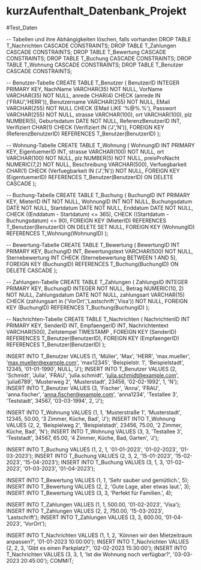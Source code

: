 # kurzAufenthalt_Datenbank_Projekt
#Test_Daten

-- Tabellen und ihre Abhängigkeiten löschen, falls vorhanden
DROP TABLE T_Nachrichten CASCADE CONSTRAINTS;
DROP TABLE T_Zahlungen CASCADE CONSTRAINTS;
DROP TABLE T_Bewertung CASCADE CONSTRAINTS;
DROP TABLE T_Buchung CASCADE CONSTRAINTS;
DROP TABLE T_Wohnung CASCADE CONSTRAINTS;
DROP TABLE T_Benutzer CASCADE CONSTRAINTS;

-- Benutzer-Tabelle 
CREATE TABLE T_Benutzer (
    BenutzerID INTEGER PRIMARY KEY,
    NachName VARCHAR(35) NOT NULL,
    VorName VARCHAR(35) NOT NULL,
    anrede CHAR(4) CHECK (anrede IN ('FRAU','HERR')),
    Benutzername VARCHAR(255) NOT NULL,
    EMail VARCHAR(255) NOT NULL CHECK (EMail LIKE '%@%.%'), 
    Passwort VARCHAR(255) NOT NULL,
    strasse VARCHAR(100),
    ort VARCHAR(100), 
    plz NUMBER(5),
    Geburtsdatum DATE NOT NULL,
    ReferenzBenutzerID INT,
    Verifiziert CHAR(1) CHECK (Verifiziert IN ('J','N')),
    FOREIGN KEY (ReferenzBenutzerID) REFERENCES T_Benutzer(BenutzerID)
);


-- Wohnung-Tabelle
CREATE TABLE T_Wohnung (
    WohnungID INT PRIMARY KEY,
    EigentuemerID INT,
    strasse VARCHAR(100) NOT NULL,
    ort VARCHAR(100) NOT NULL, 
    plz NUMBER(5) NOT NULL,
    preisProNacht NUMERIC(7,2) NOT NULL,
    Beschreibung VARCHAR(500),
    Verfuegbarkeit CHAR(1) CHECK (Verfuegbarkeit IN ('J','N')) NOT NULL,
    FOREIGN KEY (EigentuemerID) REFERENCES T_Benutzer(BenutzerID) ON DELETE CASCADE
);


-- Buchung-Tabelle
CREATE TABLE T_Buchung (
    BuchungID INT PRIMARY KEY,
    MieterID INT NOT NULL,
    WohnungID INT NOT NULL,
    Buchungsdatum DATE NOT NULL,
    Startdatum DATE NOT NULL,
    Enddatum DATE NOT NULL,
    CHECK ((Enddatum - Startdatum) <= 365),
    CHECK ((Startdatum - Buchungsdatum) <= 90),
    FOREIGN KEY (MieterID) REFERENCES T_Benutzer(BenutzerID) ON DELETE SET NULL,
    FOREIGN KEY (WohnungID) REFERENCES T_Wohnung(WohnungID)
);

-- Bewertung-Tabelle
CREATE TABLE T_Bewertung (
    BewertungID INT PRIMARY KEY,
    BuchungID INT,
    Bewertungstext VARCHAR(500) NOT NULL,
    Sternebewertung INT CHECK (Sternebewertung BETWEEN 1 AND 5),
    FOREIGN KEY (BuchungID) REFERENCES T_Buchung(BuchungID) ON DELETE CASCADE
);

-- Zahlungen-Tabelle
CREATE TABLE T_Zahlungen (
    ZahlungsID INTEGER PRIMARY KEY,
    BuchungID INTEGER NOT NULL,
    Betrag NUMERIC(10, 2) NOT NULL,
    Zahlungsdatum DATE NOT NULL,
    zahlungsart VARCHAR(15) CHECK (zahlungsart in ('VorOrt','Lastschrift','Visa')) NOT NULL,
    FOREIGN KEY (BuchungID) REFERENCES T_Buchung(BuchungID)
);

-- Nachrichten-Tabelle
CREATE TABLE T_Nachrichten (
    NachrichtenID INT PRIMARY KEY,
    SenderID INT,
    EmpfaengerID INT,
    Nachrichtentext VARCHAR(500),
    Zeitstempel TIMESTAMP ,
    FOREIGN KEY (SenderID) REFERENCES T_Benutzer(BenutzerID),
    FOREIGN KEY (EmpfaengerID) REFERENCES T_Benutzer(BenutzerID)
);

INSERT INTO T_Benutzer VALUES (1, 'Müller', 'Max', 'HERR', 'max.mueller', 'max.mueller@example.com', 'max12345', 'Beispielstr. 1', 'Beispielstadt', 12345, '01-01-1990', NULL, 'J');
INSERT INTO T_Benutzer VALUES (2, 'Schmidt', 'Julia', 'FRAU', 'julia.schmidt', 'julia.schmidt@example.com', 'julia6789', 'Musterweg 2', 'Musterstadt', 23456, '02-02-1992', 1, 'N');
INSERT INTO T_Benutzer VALUES (3, 'Fischer', 'Anna', 'FRAU', 'anna.fischer', 'anna.fischer@example.com', 'anna1234', 'Testallee 3', 'Teststadt', 34567, '03-03-1994', 2, 'J');

INSERT INTO T_Wohnung VALUES (1, 1, 'Musterstraße 1', 'Musterstadt', 12345, 50.00, '3 Zimmer, Küche, Bad', 'J');
INSERT INTO T_Wohnung VALUES (2, 2, 'Beispielweg 2', 'Beispielstadt', 23456, 75.00, '2 Zimmer, Küche, Bad', 'N');
INSERT INTO T_Wohnung VALUES (3, 3, 'Testallee 3', 'Teststadt', 34567, 65.00, '4 Zimmer, Küche, Bad, Garten', 'J');

INSERT INTO T_Buchung VALUES (1, 2, 1, '01-01-2023', '01-02-2023', '01-03-2023'); 
INSERT INTO T_Buchung VALUES (2, 3, 2, '15-01-2023', '15-02-2023', '15-04-2023');
INSERT INTO T_Buchung VALUES (3, 1, 3, '01-02-2023', '01-03-2023', '01-04-2023');

INSERT INTO T_Bewertung VALUES (1, 1, 'Sehr sauber und gemütlich.', 5);
INSERT INTO T_Bewertung VALUES (2, 2, 'Gute Lage, aber etwas laut.', 3);
INSERT INTO T_Bewertung VALUES (3, 3, 'Perfekt für Familien.', 4);

INSERT INTO T_Zahlungen VALUES (1, 1, 500.00, '01-02-2023', 'Visa');
INSERT INTO T_Zahlungen VALUES (2, 2, 750.00, '15-03-2023', 'Lastschrift');
INSERT INTO T_Zahlungen VALUES (3, 3, 600.00, '01-04-2023', 'VorOrt');

INSERT INTO T_Nachrichten VALUES (1, 1, 2, 'Können wir den Mietzeitraum anpassen?', '01-01-2023 10:00:00');
INSERT INTO T_Nachrichten VALUES (2, 2, 3, 'Gibt es einen Parkplatz?', '02-02-2023 15:30:00');
INSERT INTO T_Nachrichten VALUES (3, 3, 1, 'Ist die Wohnung noch verfügbar?', '03-03-2023 20:45:00');
COMMIT;
